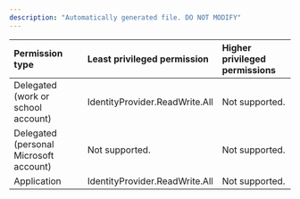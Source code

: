 ```yaml
---
description: "Automatically generated file. DO NOT MODIFY"
---
```


|Permission type|Least privileged permission|Higher privileged permissions|
|:---|:---|:---|
|Delegated (work or school account)|IdentityProvider.ReadWrite.All|Not supported.|
|Delegated (personal Microsoft account)|Not supported.|Not supported.|
|Application|IdentityProvider.ReadWrite.All|Not supported.|

